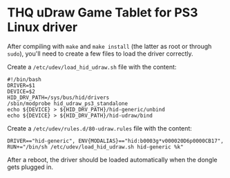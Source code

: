 # THQ uDraw Game Tablet for PS3 Linux driver

After compiling with `make` and `make install` (the latter as root or through `sudo`),
you'll need to create a few files to load the driver correctly.

Create a `/etc/udev/load_hid_udraw.sh` file with the content:
```
#!/bin/bash
DRIVER=$1
DEVICE=$2
HID_DRV_PATH=/sys/bus/hid/drivers
/sbin/modprobe hid_udraw_ps3_standalone
echo ${DEVICE} > ${HID_DRV_PATH}/hid-generic/unbind
echo ${DEVICE} > ${HID_DRV_PATH}/hid-udraw/bind
```

Create a `/etc/udev/rules.d/80-udraw.rules` file with the content:
```
DRIVER=="hid-generic", ENV{MODALIAS}=="hid:b0003g*v000020D6p0000CB17", RUN+="/bin/sh /etc/udev/load_hid_udraw.sh hid-generic %k"
```

After a reboot, the driver should be loaded automatically when the dongle gets plugged in.
